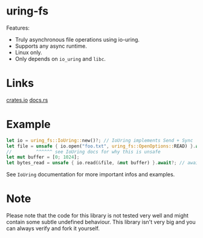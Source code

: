 
# uring-fs
Features:
- Truly asynchronous file operations using io-uring.
- Supports any async runtime.
- Linux only.
- Only depends on `io_uring` and `libc`.

# Links
[crates.io](https://crates.io/crates/uring-fs)
[docs.rs](https://docs.rs/uring-fs)

# Example
```rust
let io = uring_fs::IoUring::new()?; // IoUring implements Send + Sync
let file = unsafe { io.open("foo.txt", uring_fs::OpenOptions::READ) }.await?;
//         ^^^^^^ see IoUring docs for why this is unsafe
let mut buffer = [0; 1024];
let bytes_read = unsafe { io.read(&file, &mut buffer) }.await?; // awaiting returns io::Result
```
See `IoUring` documentation for more important infos and examples.

# Note
Please note that the code for this library is not tested very well and might
contain some subtle undefined behaviour. This library isn't very big and you can always
verify and fork it yourself.
